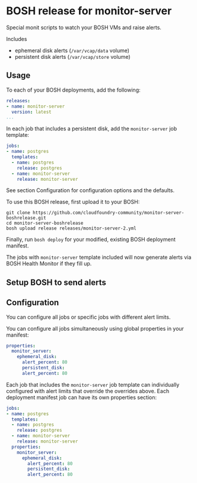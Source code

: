 BOSH release for monitor-server
===============================

Special monit scripts to watch your BOSH VMs and raise alerts.

Includes

-	ephemeral disk alerts (`/var/vcap/data` volume)
-	persistent disk alerts (`/var/vcap/store` volume)

Usage
-----

To each of your BOSH deployments, add the following:

```yaml
releases:
- name: monitor-server
  version: latest
...
```

In each job that includes a persistent disk, add the `monitor-server` job template:

```yaml
jobs:
- name: postgres
  templates:
  - name: postgres
    release: postgres
  - name: monitor-server
    release: monitor-server
```

See section Configuration for configuration options and the defaults.

To use this BOSH release, first upload it to your BOSH:

```
git clone https://github.com/cloudfoundry-community/monitor-server-boshrelease.git
cd monitor-server-boshrelease
bosh upload release releases/monitor-server-2.yml
```

Finally, run `bosh deploy` for your modified, existing BOSH deployment manifest.

The jobs with `monitor-server` template included will now generate alerts via BOSH Health Monitor if they fill up.

Setup BOSH to send alerts
-------------------------

Configuration
-------------

You can configure all jobs or specific jobs with different alert limits.

You can configure all jobs simultaneously using global properties in your manifest:

```yaml
properties:
  monitor_server:
    ephemeral_disk:
      alert_percent: 80
      persistent_disk:
      alert_percent: 80
```

Each job that includes the `monitor-server` job template can individually configured with alert limits that override the overrides above. Each deployment manifest job can have its own properties section:

```yaml
jobs:
- name: postgres
  templates:
  - name: postgres
    release: postgres
  - name: monitor-server
    release: monitor-server
  properties:
    monitor_server:
      ephemeral_disk:
        alert_percent: 80
        persistent_disk:
        alert_percent: 80
```
